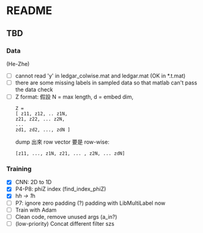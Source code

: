 # README

## TBD
### Data
(He-Zhe)
- [ ] cannot read 'y' in ledgar_colwise.mat and ledgar.mat (OK in *.t.mat)
- [ ] there are some missing labels in sampled data so that matlab can't pass the data check
- [ ] Z format:  假設 N = max length, d = embed dim,
    ```
    Z =
    [ z11, z12, .. z1N,
    z21, z22, ... z2N,
    ...
    zd1, zd2, ..., zdN ]
    ```
    dump 出來 row vector 要是 row-wise:
    ```
    [z11, ..., z1N, z21, ... , z2N, ... zdN]
    ```

### Training
- [x] CNN: 2D to 1D
- [x] P4-P8: phiZ index (find_index_phiZ)
- [x] h*h -> 1*h
- [ ] P7: ignore zero padding (?) padding with LibMultiLabel now
- [ ] Train with Adam
- [ ] Clean code, remove unused args (a_in?)
- [ ] (low-priority) Concat different filter szs